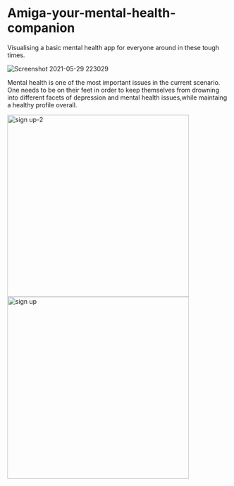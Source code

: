# Amiga-your-mental-health-companion
Visualising a basic mental health app for everyone around in these tough times.

![Screenshot 2021-05-29 223029](https://user-images.githubusercontent.com/69161722/120078545-996fc600-c0cd-11eb-8ffd-dcb4f44f6932.jpg)
 
 Mental health is one of the most important issues in the current scenario. One needs to be on their feet in order to keep themselves from drowning into different facets of depression and mental health issues,while maintaing a healthy profile overall.

<img width="412" alt="sign up-2" src="https://user-images.githubusercontent.com/69161722/120084340-0181d480-c0ed-11eb-9d3c-b8e37873ebe2.png">        
<img width="412" alt="sign up" src="https://user-images.githubusercontent.com/69161722/120084348-0e062d00-c0ed-11eb-8393-436f22a43754.png">

